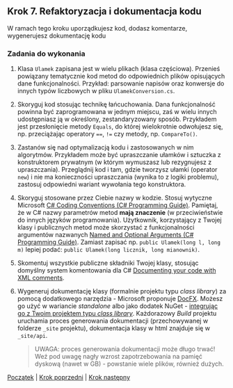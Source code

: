 ## Krok 7. Refaktoryzacja i dokumentacja kodu

W ramach tego kroku uporządkujesz kod, dodasz komentarze, wygenerujesz dokumentację kodu

### Zadania do wykonania

1. Klasa `Ulamek` zapisana jest w wielu plikach (klasa częściowa). Przenieś powiązany tematycznie kod metod do odpowiednich plików opisujących dane funkcjonalności. Przykład: parsowanie napisów oraz konwersje do innych typów liczbowych w pliku `UlamekConversion.cs`.

2. Skoryguj kod stosując technikę łańcuchowania. Dana funkcjonalność powinna być zaprogramowana w jednym miejscu, zaś w wielu innych udostępniasz ją w określony, zestandaryzowany sposób. Przykładem jest przesłonięcie metody `Equals`, do której wielokrotnie odwołujesz się, np. przeciążając operatory `==`, `!=` czy metody, np. `CompareTo()`.

3. Zastanów się nad optymalizacją kodu i zastosowanych w nim algorytmów. Przykładem może być upraszczanie ułamków i sztuczka z konstruktorem prywatnym (w którym wymuszasz lub rezygnujesz z upraszczania). Przeglądnij kod i tam, gdzie tworzysz ułamki (operator `new`) i nie ma konieczności upraszczania (wynika to z logiki problemu), zastosuj odpowiedni wariant wywołania tego konstruktora.

4. Skoryguj stosowane przez Ciebie nazwy w kodzie. Stosuj wytyczne Microsoft [C# Coding Conventions (C# Programming Guide)](https://docs.microsoft.com/en-us/dotnet/csharp/programming-guide/inside-a-program/coding-conventions). Pamiętaj, że w C# nazwy parametrów metod **mają znaczenie** (w przeciwieństwie do innych języków programowania). Użytkownik, korzystający z Twojej klasy i publicznych metod może skorzystać z funkcjonalności argumentów nazwanych [Named and Optional Arguments (C# Programming Guide)](https://docs.microsoft.com/en-us/dotnet/csharp/programming-guide/classes-and-structs/named-and-optional-arguments). Zamiast zapisać np. `public Ulamek(long l, long m)` lepiej podać: `public Ulamek(long licznik, long mianownik)`.

5. Skomentuj wszystkie publiczne składniki Twojej klasy, stosując domyślny system komentowania dla C# [Documenting your code with XML comments](https://docs.microsoft.com/en-us/dotnet/csharp/codedoc).

6. Wygeneruj dokumentację klasy (formalnie projektu typu _class library_) za pomocą dodatkowego narzędzia - Microsoft proponuje [DocFX](https://dotnet.github.io/docfx/). Możesz go użyć w wariancie _standalone_ albo jako dodatek NuGet - [integrując go z Twoim projektem typu _class library_](https://dotnet.github.io/docfx/tutorial/docfx_getting_started.html#3-use-docfx-integrated-with-visual-studio). Każdorazowy _Build_ projektu uruchamia proces generowania dokumentacji (przechowywanej w folderze `_site` projektu), dokumentacja klasy w html znajduje się w `_site/api`.

    > UWAGA: proces generowania dokumentacji może długo trwać! Weź pod uwagę nagły wzrost zapotrzebowania na pamięć dyskową (nawet w GB) - powstanie wiele plików, również dużych.


[Początek](README.md) | [Krok poprzedni](step06.md) | [Krok następny](step08.md)
